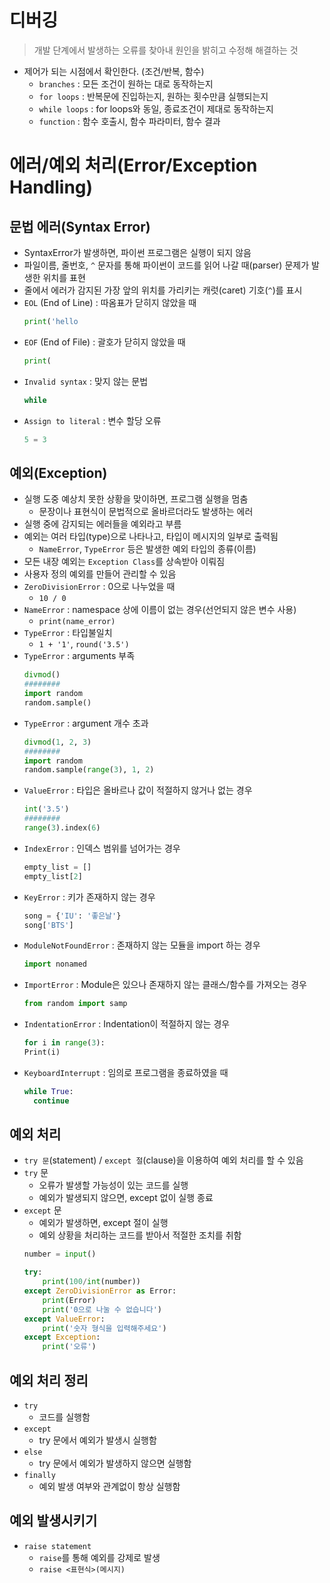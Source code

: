 # 디버깅
> 개발 단계에서 발생하는 오류를 찾아내 원인을 밝히고 수정해 해결하는 것
-	제어가 되는 시점에서 확인한다. (조건/반복, 함수)
    - `branches` : 모든 조건이 원하는 대로 동작하는지
    - `for loops` : 반복문에 진입하는지, 원하는 횟수만큼 실행되는지
    - `while loops` : for loops와 동일, 종료조건이 제대로 동작하는지
    - `function` : 함수 호출시, 함수 파라미터, 함수 결과

# 에러/예외 처리(Error/Exception Handling)
## 문법 에러(Syntax Error)
-	SyntaxError가 발생하면, 파이썬 프로그램은 실행이 되지 않음
-	파일이름, 줄번호, `^` 문자를 통해 파이썬이 코드를 읽어 나갈 때(parser) 문제가 발생한 위치를 표현
-	줄에서 에러가 감지된 가장 앞의 위치를 가리키는 캐럿(caret) 기호(`^`)를 표시
-	`EOL` (End of Line) : 따옴표가 닫히지 않았을 때
    ```python
    print('hello
    ```
-	`EOF` (End of File) : 괄호가 닫히지 않았을 때
    ```python
    print(
    ```
-	`Invalid syntax` : 맞지 않는 문법
    ```python
    while
    ```
-	`Assign to literal` : 변수 할당 오류
    ```python
    5 = 3
    ```

## 예외(Exception)
-	실행 도중 예상치 못한 상황을 맞이하면, 프로그램 실행을 멈춤
    - 문장이나 표현식이 문법적으로 올바르더라도 발생하는 에러
-	실행 중에 감지되는 에러들을 예외라고 부름
-	예외는 여러 타입(type)으로 나타나고, 타입이 메시지의 일부로 출력됨
    - `NameError`, `TypeError` 등은 발생한 예외 타입의 종류(이름)
-	모든 내장 예외는 `Exception Class`를 상속받아 이뤄짐
-	사용자 정의 예외를 만들어 관리할 수 있음
-	`ZeroDivisionError` : 0으로 나누었을 때
    - `10 / 0`
-	`NameError` : namespace 상에 이름이 없는 경우(선언되지 않은 변수 사용)
    - `print(name_error)`
-	`TypeError` : 타입불일치
    - `1 + '1'`, `round('3.5')`
-	`TypeError` : arguments 부족
    ```python
    divmod()
    ########
    import random
    random.sample()
    ```
-	`TypeError` : argument 개수 초과
    ```python
    divmod(1, 2, 3)
    ########
    import random
    random.sample(range(3), 1, 2)
    ```	
-	`ValueError` : 타입은 올바르나 값이 적절하지 않거나 없는 경우
    ```python
    int('3.5')
    ########
    range(3).index(6)
    ```
-	`IndexError` : 인덱스 범위를 넘어가는 경우
    ```python
    empty_list = []
    empty_list[2]
    ```
-	`KeyError` : 키가 존재하지 않는 경우
    ```python
    song = {'IU': '좋은날'}
    song['BTS']
    ```
-	`ModuleNotFoundError` : 존재하지 않는 모듈을 import 하는 경우
    ```python
    import nonamed
    ```
-	`ImportError` : Module은 있으나 존재하지 않는 클래스/함수를 가져오는 경우
    ```python
    from random import samp
    ```
-	`IndentationError` : Indentation이 적절하지 않는 경우
    ```python
    for i in range(3):
    Print(i)
    ```
-	`KeyboardInterrupt` : 임의로 프로그램을 종료하였을 때
    ```python
    while True:
      continue
    ```

## 예외 처리
-	`try 문`(statement) / `except 절`(clause)을 이용하여 예외 처리를 할 수 있음
-	`try` 문
    - 오류가 발생할 가능성이 있는 코드를 실행
    - 예외가 발생되지 않으면, except 없이 실행 종료
-	`except` 문
    - 예외가 발생하면, except 절이 실행
    - 예외 상황을 처리하는 코드를 받아서 적절한 조치를 취함
    ```python
    number = input()

    try:
        print(100/int(number))
    except ZeroDivisionError as Error:
        print(Error)
        print('0으로 나눌 수 없습니다')
    except ValueError:
        print('숫자 형식을 입력해주세요')
    except Exception:
        print('오류')
    ```

## 예외 처리 정리
-	`try`
    -	코드를 실행함
-	`except`
    -	try 문에서 예외가 발생시 실행함
-	`else`
    -	try 문에서 예외가 발생하지 않으면 실행함
-	`finally`
    -	예외 발생 여부와 관계없이 항상 실행함
## 예외 발생시키기
-	`raise statement`
    - `raise`를 통해 예외를 강제로 발생
    - `raise <표현식>(메시지)`
